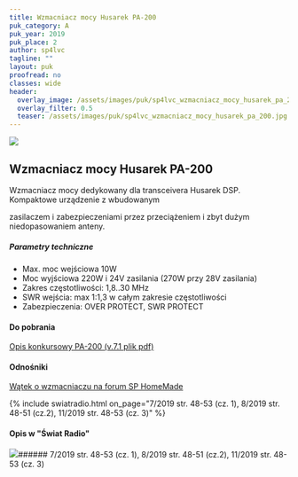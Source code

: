 ```yaml
---
title: Wzmacniacz mocy Husarek PA-200
puk_category: A
puk_year: 2019
puk_place: 2
author: sp4lvc
tagline: ""
layout: puk
proofread: no
classes: wide
header:
  overlay_image: /assets/images/puk/sp4lvc_wzmacniacz_mocy_husarek_pa_200.jpg
  overlay_filter: 0.5
  teaser: /assets/images/puk/sp4lvc_wzmacniacz_mocy_husarek_pa_200.jpg
---
```






 



![](assets/data/img/projects/2019-2-0.jpg) 



Wzmacniacz mocy Husarek PA-200
------------------------------





 Wzmacniacz mocy dedykowany dla transceivera Husarek DSP. Kompaktowe urządzenie z wbudowanym

 zasilaczem i zabezpieczeniami przez przeciążeniem i zbyt dużym niedopasowaniem anteny.




##### Parametry techniczne




* Max. moc wejściowa 10W
* Moc wyjściowa 220W i 24V zasilania (270W przy 28V zasilania)
* Zakres częstotliwości: 1,8..30 MHz
* SWR wejścia: max 1:1,3 w całym zakresie częstotliwości
* Zabezpieczenia: OVER PROTECT, SWR PROTECT





#### Do pobrania

[Opis konkursowy PA-200 (v.7.1 plik pdf)](/assets/bin/SP4LVC_PA-200-v.7.1.pdf)




#### Odnośniki

[Wątek o wzmacniaczu na forum SP HomeMade](http://sp-hm.pl/thread-3505.html)

 


{% include swiatradio.html on_page="7/2019 str. 48-53 (cz. 1), 8/2019 str. 48-51 (cz.2), 11/2019 str. 48-53 (cz. 3)" %}
#### Opis w "Świat Radio"

![](assets/img/logo/sr_logo_s.jpg)###### 7/2019 str. 48-53 (cz. 1), 8/2019 str. 48-51 (cz.2), 11/2019 str. 48-53 (cz. 3)

 





 


